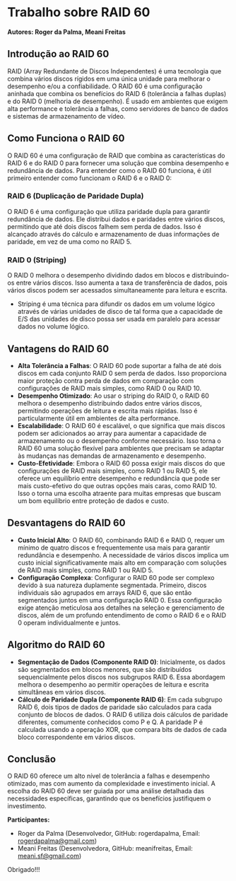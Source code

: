 # Trabalho sobre RAID 60

**Autores: Roger da Palma, Meani Freitas**

## Introdução ao RAID 60

RAID (Array Redundante de Discos Independentes) é uma tecnologia que combina vários discos rígidos em uma única unidade para melhorar o desempenho e/ou a confiabilidade. O RAID 60 é uma configuração aninhada que combina os benefícios do RAID 6 (tolerância a falhas duplas) e do RAID 0 (melhoria de desempenho). É usado em ambientes que exigem alta performance e tolerância a falhas, como servidores de banco de dados e sistemas de armazenamento de vídeo.

## Como Funciona o RAID 60

O RAID 60 é uma configuração de RAID que combina as características do RAID 6 e do RAID 0 para fornecer uma solução que combina desempenho e redundância de dados. Para entender como o RAID 60 funciona, é útil primeiro entender como funcionam o RAID 6 e o RAID 0:

### RAID 6 (Duplicação de Paridade Dupla)

O RAID 6 é uma configuração que utiliza paridade dupla para garantir redundância de dados. Ele distribui dados e paridades entre vários discos, permitindo que até dois discos falhem sem perda de dados. Isso é alcançado através do cálculo e armazenamento de duas informações de paridade, em vez de uma como no RAID 5.

### RAID 0 (Striping)

O RAID 0 melhora o desempenho dividindo dados em blocos e distribuindo-os entre vários discos. Isso aumenta a taxa de transferência de dados, pois vários discos podem ser acessados simultaneamente para leitura e escrita.
- Striping é uma técnica para difundir os dados em um volume lógico através de várias unidades de disco de tal forma que a capacidade de E/S das unidades de disco possa ser usada em paralelo para acessar dados no volume lógico.
## Vantagens do RAID 60

- **Alta Tolerância a Falhas**: O RAID 60 pode suportar a falha de até dois discos em cada conjunto RAID 0 sem perda de dados. Isso proporciona maior proteção contra perda de dados em comparação com configurações de RAID mais simples, como RAID 0 ou RAID 10.
- **Desempenho Otimizado**: Ao usar o striping do RAID 0, o RAID 60 melhora o desempenho distribuindo dados entre vários discos, permitindo operações de leitura e escrita mais rápidas. Isso é particularmente útil em ambientes de alta performance.
- **Escalabilidade**: O RAID 60 é escalável, o que significa que mais discos podem ser adicionados ao array para aumentar a capacidade de armazenamento ou o desempenho conforme necessário. Isso torna o RAID 60 uma solução flexível para ambientes que precisam se adaptar às mudanças nas demandas de armazenamento e desempenho.
- **Custo-Efetividade**: Embora o RAID 60 possa exigir mais discos do que configurações de RAID mais simples, como RAID 1 ou RAID 5, ele oferece um equilíbrio entre desempenho e redundância que pode ser mais custo-efetivo do que outras opções mais caras, como RAID 10. Isso o torna uma escolha atraente para muitas empresas que buscam um bom equilíbrio entre proteção de dados e custo.

## Desvantagens do RAID 60

- **Custo Inicial Alto**: O RAID 60, combinando RAID 6 e RAID 0, requer um mínimo de quatro discos e frequentemente usa mais para garantir redundância e desempenho. A necessidade de vários discos implica um custo inicial significativamente mais alto em comparação com soluções de RAID mais simples, como RAID 1 ou RAID 5.
- **Configuração Complexa**: Configurar o RAID 60 pode ser complexo devido à sua natureza duplamente segmentada. Primeiro, discos individuais são agrupados em arrays RAID 6, que são então segmentados juntos em uma configuração RAID 0. Essa configuração exige atenção meticulosa aos detalhes na seleção e gerenciamento de discos, além de um profundo entendimento de como o RAID 6 e o RAID 0 operam individualmente e juntos.

## Algoritmo do RAID 60

- **Segmentação de Dados (Componente RAID 0)**: Inicialmente, os dados são segmentados em blocos menores, que são distribuídos sequencialmente pelos discos nos subgrupos RAID 6. Essa abordagem melhora o desempenho ao permitir operações de leitura e escrita simultâneas em vários discos.
- **Cálculo de Paridade Dupla (Componente RAID 6)**: Em cada subgrupo RAID 6, dois tipos de dados de paridade são calculados para cada conjunto de blocos de dados. O RAID 6 utiliza dois cálculos de paridade diferentes, comumente conhecidos como P e Q. A paridade P é calculada usando a operação XOR, que compara bits de dados de cada bloco correspondente em vários discos.

## Conclusão

O RAID 60 oferece um alto nível de tolerância a falhas e desempenho otimizado, mas com aumento da complexidade e investimento inicial. A escolha do RAID 60 deve ser guiada por uma análise detalhada das necessidades específicas, garantindo que os benefícios justifiquem o investimento.

**Participantes:**
- Roger da Palma (Desenvolvedor, GitHub: rogerdapalma, Email: rogerdapalma@gmail.com)
- Meani Freitas (Desenvolvedora, GitHub: meanifreitas, Email: meani.sf@gmail.com)

Obrigado!!!

